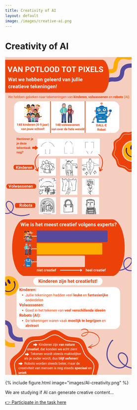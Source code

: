 ```yaml
---
title: Creativity of AI
layout: default
image: /images/creative-ai.png
---
```


# Creativity of AI

![Creativity AI](/images/AI-creativity.png)

{%
  include figure.html
  image="images/AI-creativity.png"
%}

We are studying if AI can generate creative content...

[👉 Participate in the task here](https://example.com/creativity-ai)
